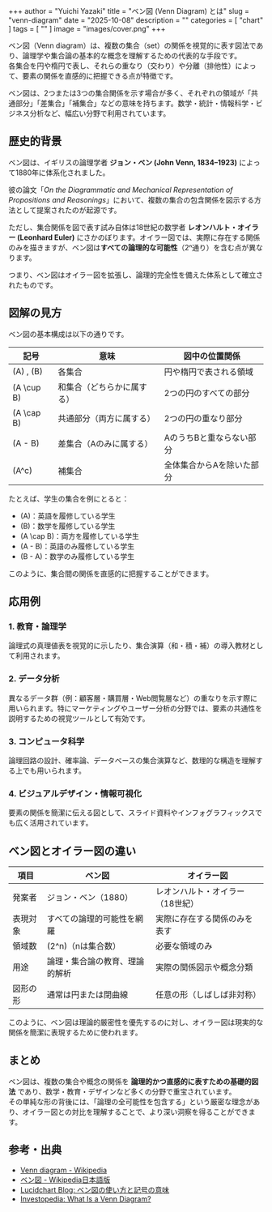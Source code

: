 +++
author = "Yuichi Yazaki"
title = "ベン図 (Venn Diagram) とは"
slug = "venn-diagram"
date = "2025-10-08"
description = ""
categories = [
    "chart"
]
tags = [
    ""
]
image = "images/cover.png"
+++

ベン図（Venn diagram）は、複数の集合（set）の関係を視覚的に表す図法であり、論理学や集合論の基本的な概念を理解するための代表的な手段です。  
各集合を円や楕円で表し、それらの重なり（交わり）や分離（排他性）によって、要素の関係を直感的に把握できる点が特徴です。

<!--more-->

ベン図は、2つまたは3つの集合関係を示す場合が多く、それぞれの領域が「共通部分」「差集合」「補集合」などの意味を持ちます。数学・統計・情報科学・ビジネス分析など、幅広い分野で利用されています。



## 歴史的背景

ベン図は、イギリスの論理学者 **ジョン・ベン (John Venn, 1834–1923)** によって1880年に体系化されました。

彼の論文「*On the Diagrammatic and Mechanical Representation of Propositions and Reasonings*」において、複数の集合の包含関係を図示する方法として提案されたのが起源です。

ただし、集合関係を図で表す試み自体は18世紀の数学者 **レオンハルト・オイラー (Leonhard Euler)** にさかのぼります。オイラー図では、実際に存在する関係のみを描きますが、ベン図は**すべての論理的な可能性**（2ⁿ通り）を含む点が異なります。

つまり、ベン図はオイラー図を拡張し、論理的完全性を備えた体系として確立されたものです。



## 図解の見方

ベン図の基本構成は以下の通りです。

| 記号 | 意味 | 図中の位置関係 |
|------|------|----------------|
| \(A\) , \(B\) | 各集合 | 円や楕円で表される領域 |
| \(A \cup B\) | 和集合（どちらかに属する） | 2つの円のすべての部分 |
| \(A \cap B\) | 共通部分（両方に属する） | 2つの円の重なり部分 |
| \(A - B\) | 差集合（Aのみに属する） | AのうちBと重ならない部分 |
| \(A^c\) | 補集合 | 全体集合からAを除いた部分 |

たとえば、学生の集合を例にとると：

- \(A\)：英語を履修している学生  
- \(B\)：数学を履修している学生  
- \(A \cap B\)：両方を履修している学生  
- \(A - B\)：英語のみ履修している学生  
- \(B - A\)：数学のみ履修している学生  

このように、集合間の関係を直感的に把握することができます。



## 応用例

### 1. 教育・論理学
論理式の真理値表を視覚的に示したり、集合演算（和・積・補）の導入教材として利用されます。

### 2. データ分析
異なるデータ群（例：顧客層・購買層・Web閲覧層など）の重なりを示す際に用いられます。特にマーケティングやユーザー分析の分野では、要素の共通性を説明するための視覚ツールとして有効です。

### 3. コンピュータ科学
論理回路の設計、確率論、データベースの集合演算など、数理的な構造を理解する上でも用いられます。

### 4. ビジュアルデザイン・情報可視化
要素の関係を簡潔に伝える図として、スライド資料やインフォグラフィックスでも広く活用されています。



## ベン図とオイラー図の違い

| 項目 | ベン図 | オイラー図 |
|------|--------|------------|
| 発案者 | ジョン・ベン（1880） | レオンハルト・オイラー（18世紀） |
| 表現対象 | すべての論理的可能性を網羅 | 実際に存在する関係のみを表す |
| 領域数 | \(2^n\)（nは集合数） | 必要な領域のみ |
| 用途 | 論理・集合論の教育、理論的解析 | 実際の関係図示や概念分類 |
| 図形の形 | 通常は円または閉曲線 | 任意の形（しばしば非対称） |

このように、ベン図は理論的厳密性を優先するのに対し、オイラー図は現実的な関係を簡潔に表現するために使われます。



## まとめ

ベン図は、複数の集合や概念の関係を **論理的かつ直感的に表すための基礎的図法** であり、数学・教育・デザインなど多くの分野で重宝されています。  
その単純な形の背後には、「論理の全可能性を包含する」という厳密な理念があり、オイラー図との対比を理解することで、より深い洞察を得ることができます。



## 参考・出典

- [Venn diagram - Wikipedia](https://en.wikipedia.org/wiki/Venn_diagram)
- [ベン図 - Wikipedia日本語版](https://ja.wikipedia.org/wiki/%E3%83%99%E3%83%B3%E5%9B%B3)
- [Lucidchart Blog: ベン図の使い方と記号の意味](https://www.lucidchart.com/blog/ja/venn-diagram-symbols-explained)
- [Investopedia: What Is a Venn Diagram?](https://www.investopedia.com/terms/v/venn-diagram.asp)